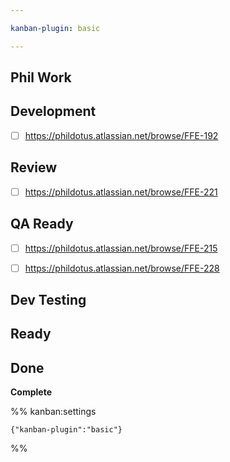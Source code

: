 ```yaml
---

kanban-plugin: basic

---
```


## Phil Work



## Development

- [ ] https://phildotus.atlassian.net/browse/FFE-192


## Review

- [ ] https://phildotus.atlassian.net/browse/FFE-221


## QA Ready

- [ ] https://phildotus.atlassian.net/browse/FFE-215
- [ ] https://phildotus.atlassian.net/browse/FFE-228


## Dev Testing



## Ready



## Done

**Complete**




%% kanban:settings
```
{"kanban-plugin":"basic"}
```
%%